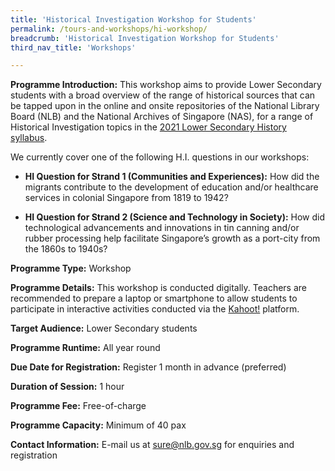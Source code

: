 ```yaml
---
title: 'Historical Investigation Workshop for Students'
permalink: /tours-and-workshops/hi-workshop/
breadcrumb: 'Historical Investigation Workshop for Students'
third_nav_title: 'Workshops'

---
```


**Programme Introduction:** This workshop aims to provide Lower Secondary students with a broad overview of the range of historical sources that can be tapped upon in the online and onsite repositories of the National Library Board (NLB) and the National Archives of Singapore (NAS), for a range of Historical Investigation topics in the [2021 Lower Secondary History syllabus](https://www.moe.gov.sg/-/media/files/secondary/syllabuses/humanities/2021-history-lower-secondary-syllabus.pdf).

We currently cover one of the following H.I. questions in our workshops:

- **HI Question for Strand 1 (Communities and Experiences):** How did the migrants contribute to the development of education and/or healthcare services in colonial Singapore from 1819 to 1942? 

- **HI Question for Strand 2 (Science and Technology in Society):** How did technological advancements and innovations in tin canning and/or rubber processing help facilitate Singapore’s growth as a port-city from the 1860s to 1940s? 

**Programme Type:** Workshop

**Programme Details:** This workshop is conducted digitally. Teachers are recommended to prepare a laptop or smartphone to allow students to participate in interactive activities conducted via the [Kahoot!](https://kahoot.it/) platform. 

 **Target Audience:** Lower Secondary students

**Programme Runtime:** All year round

**Due Date for Registration:** Register 1 month in advance (preferred)

**Duration of Session:** 1 hour

**Programme Fee:** Free-of-charge

**Programme Capacity:** Minimum of 40 pax

**Contact Information:** E-mail us at [sure@nlb.gov.sg](mailto:sure@nlb.gov.sg) for enquiries and registration
